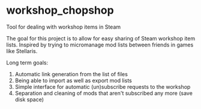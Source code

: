 # workshop_chopshop
Tool for dealing with workshop items in Steam

The goal for this project is to allow for easy sharing of Steam workshop item lists. Inspired by trying to micromanage mod lists between friends in games like Stellaris. 

Long term goals:
1) Automatic link generation from the list of files
2) Being able to import as well as export mod lists
3) Simple interface for automatic (un)subscribe requests to the workshop
5) Separation and cleaning of mods that aren't subscribed any more (save disk space)

